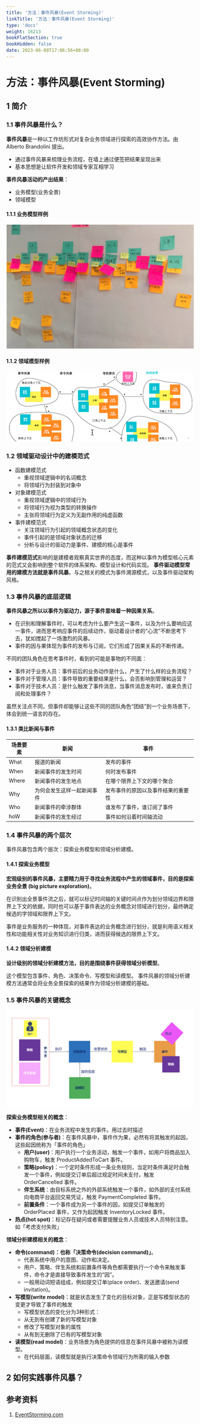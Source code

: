 ```yaml
---
title: '方法：事件风暴(Event Storming)'
linkTitle: '方法：事件风暴(Event Storming)'
type: 'docs'
weight: 16213
bookFlatSection: true
bookHidden: false
date: 2023-06-08T17:06:56+08:00
---
```


# 方法：事件风暴(Event Storming)

## 1 简介
### 1.1 事件风暴是什么？
**事件风暴**是一种以工作坊形式对复杂业务领域进行探索的高效协作方法。由 Alberto Brandolini 提出。
* 通过事件风暴来梳理业务流程，在墙上通过便签把结果呈现出来
* 基本思想是让软件开发和领域专家互相学习

**事件风暴活动的产出结果**：
* 业务模型(业务全景)
* 领域模型

#### 1.1.1 业务模型样例
![](images/business-model-example.png)

#### 1.1.2 领域模型样例
![](images/domain-model-example.png)

### 1.2 领域驱动设计中的建模范式
* 函数建模范式
  * 重视领域逻辑中的名词概念
  * 将领域行为封装到对象中
* 对象建模范式
  * 重视领域逻辑中的领域行为
  * 将领域行为视为类型的转换操作
  * 主张将领域行为定义为无副作用的纯虚函数
* 事件建模范式
  * 关注领域行为引起的领域概念状态的变化
  * 事件引起的是领域对象状态的迁移
  * 分析与设计的驱动力是事件、建模的核心是事件

**事件建模范式**影响的是建模者观察真实世界的态度，而这种以事件为模型核心元素的范式又会影响到整个软件的体系架构、模型设计和代码实现。
**事件驱动模型常用的建模方法就是事件风暴**。与之相关的模式为事件溯源模式，以及事件驱动架构风格。

### 1.3 事件风暴的底层逻辑
**事件风暴之所以以事件为驱动力，源于事件意味着一种因果关系**。
* 在识别和理解事件时，可以考虑为什么要产生这一事件，以及为什么要响应这一事件，进而思考响应事件的后续动作，驱动着设计者的“心流”不断思考下去，犹如搅起了一场激烈的风暴。
* 事件的因与果体现为事件的发布与订阅，它们形成了因果关系的不断传递。

不同的团队角色在思考事件时，看到的可能是事物的不同面：
* 事件对于业务人员：事件前后的业务动作是什么，产生了什么样的业务流程？
* 事件对于管理人员：事件导致的重要结果是什么，会否影响到管理和运营？
* 事件对于技术人员：是什么触发了事件消息，当事件消息发布时，谁来负责订阅和处理事件？

虽然关注点不同，但事件却能够让这些不同的团队角色“团结”到一个业务场景下，体会到统一语言的存在。

#### 1.3.1 类比新闻与事件

| 场景要素 | 新闻                       | 事件                               |
| -------- | -------------------------- | ---------------------------------- |
| What     | 报道的新闻                 | 发布的事件                         |
| When     | 新闻事件的发生时间         | 何时发布事件                       |
| Where    | 新闻事件的发生地点         | 在哪个限界上下文的哪个聚合         |
| Why      | 为何会发生这样一起新闻事件 | 发布事件的原因以及事件结果的重要性 |
| Who      | 新闻事件的牵涉群体         | 谁发布了事件，谁订阅了事件         |
| hoW      | 新闻事件的发生经过         | 事件如何沿着时间轴流动             |

### 1.4 事件风暴的两个层次
事件风暴包含两个层次：探索业务模型和领域分析建模。

#### 1.4.1 探索业务模型
**宏观级别的事件风暴，主要精力用于寻找业务流程中产生的领域事件，目的是探索业务全景 (big picture exploration)**。

在识别出全景事件流之后，就可以标记时间轴的关键时间点作为划分领域边界和限界上下文的依据，同时也可以基于事件表达的业务概念对领域进行划分，最终确定候选的字领域和限界上下文。

事件是业务服务的一种体现，对事件表达的业务概念进行划分，就是利用语义相关性和功能相关性对业务知识进行归类，进而获得候选的限界上下文。

#### 1.4.2 领域分析建模
**设计级别的领域分析建模方法，目的是围绕事件获得领域分析模型**。

这个模型包含事件、角色、决策命令、写模型和读模型。
事件风暴的领域分析建模方法通常会将业务全景探索的结果作为领域分析建模的基础。

### 1.5 事件风暴的关键概念
![](images/event-storming-key-concepts.png)

**探索业务模型相关的概念**：
* **事件(Event)**：在业务流程中发生的事件。用过去时描述
* **事件的角色(参与者)**：在事件风暴中，事件作为果，必然有将其触发的起因，这些起因统称为「事件的角色」
  * **用户(user)**：用户执行一个业务活动，触发一个事件，如用户将商品加入购物车，触发 ProductAddedToCart 事件。
  * **策略(policy)**：一个定时条件形成一条业务规则，当定时条件满足时会触发一个事件，例如提交订单后超过规定时间未支付，触发 OrderCancelled 事件。
  * **伴生系统**：由目标系统之外的外部系统触发一个事件，如外部的支付系统向电商平台返回交易凭证，触发 PaymentCompleted 事件。
  * **前置条件**：一个事件成为另一个事件的因，如提交订单触发的 OrderPlaced 事件，又作为起因触发 InventoryLocked 事件。
* **热点(hot spot)**：标记存在疑问或者需要提醒业务人员或技术人员特别注意。如「考虑支付失败」

**领域分析建模相关的概念**：
* **命令(command)：也称「决策命令(decision command)」**。
  * 代表系统中用户的意图、动作和决定。
  * 用户、策略、伴生系统和前置条件等角色都需要执行一个命令来触发事件，命令才是直接导致事件发生的“因”。
  * 一般用动词短语组成，例如提交订单(place order)、发送邀请(send invitation)。
* **写模型(write model)**：就是状态发生了变化的目标对象，正是写模型状态的变更才导致了事件的触发
  * 写模型状态的变化分为3种形式：
  * 从无到有创建了新的写模型对象
  * 修改了写模型对象的属性
  * 从有到无删除了已有的写模型对象
* **读模型(read model)**：业务场景为角色提供的信息在事件风暴中被称为读模型。
  * 在代码层面，读模型就是执行决策命令领域行为所需的输入参数

## 2 如何实践事件风暴？

## 参考资料
1. [EventStorming.com](https://www.eventstorming.com/)